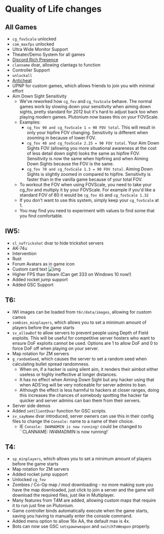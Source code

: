 # Quality of Life changes

## All Games
* `cg_fovScale` unlocked
* `com_maxfps` unlocked
* Ultra Wide Monitor Support
* Theater/Demo System for all games
* [Discord Rich Presence](discord-rpc)
* `clanname` dvar, allowing clantags to function
* Controller Support
* `unlockall`
* [Anticheat](cheat-policy)
* UPNP for custom games, which allows friends to join you with minimal effort
* Aim Down Sight Sensitivity
    * We've reworked how `cg_fov` and `cg_fovScale` behave. The normal games work by slowing down your sensitivity when aiming down sights, pretty standard for 2012 but it's hard to adjust back too when playing modern games. Plutonium now bases this on your FOVScale.
	* Examples:
	    * `cg_fov 90 and cg_fovScale 1 = 90 FOV total`. This will result in only your hipfire FOV changing. Sensitivity is different when zooming in because of lower FOV.
		* `cg_fov 40 and cg_fovScale 2.25 = 90 FOV total`. Your Aim Down Sights FOV (allowing you more situational awareness at the cost of less detail down sight) looks the same as hipfire FOV. Sensitivity is now the same when hipfiring and when Aiming Down Sights because the FOV is the same.
		* `cg_fov 70 and cg_fovScale 1.3 = 90 FOV total`. Aiming Down Sights is slightly zoomed in compared to hipfire. Sensitivity is faster than in the vanilla game because of your total FOV.
	* To workout the FOV when using FOVScale, you need to take your cg_fov and multiply it by your FOVScale. For example if you'd like a standard FOV of 80 it would be `cg_fov 65` and `cg_fovScale 1.32`
	* If you don't want to use this system, simply keep your `cg_fovScale` at 1. 
	* You may find you need to experiment with values to find some that you find comfortable.

## IW5:
* `sl_noTrickshot` dvar to hide trickshot servers
* AK-74u
* Intervention
* Rust
* Forum Avatars as in game icon
* Custom card text ![img](https://i.imgur.com/tX5tNqX.png)
* Higher FPS than Steam (Can get 333 on Windows 10 now!)
* Added rocket jump support
* Added GSC Support

## T6:
* IWI images can be loaded from `t6r/data/images`, allowing for custom camos
* `zombies_minplayers`, which allows you to set a minimum amount of players before the game starts
* `sv_allowDof` to allow servers to prevent people using Depth of Field exploits. This will be useful for competitive server hosters who want to ensure DoF exploits cannot be used. Options are 1 to allow DoF and 0 to force DoF off when playing on your server.
* Map rotation for ZM servers
* `g_randomSeed`, which causes the server to set a random seed when calculating bullet spread randomness.
    * When on, if a hacker is using silent aim, it renders their aimbot either useless or highly ineffective at longer distances.
    * It has no effect when Aiming Down Sight but any hacker using that when ADS'ing will be very noticeable for server admins to ban.
    * Although the effect is less harmful to hackers at closer ranges, doing this increases the chances of somebody spotting the hacker far quicker and server admins can ban them from their servers.
* Server side demos
* Added `setClientDvar` function for GSC scripts.
* `sv_sayName` dvar introduced, server owners can use this in their config files to change the `Console:` name to a name of their choice. 
    * IE `Console: IW4MADMIN is now running!` could be changed to ``CLANNAME: IW4MADMIN is now running!`

## T4:
* `sp_minplayers`, which allows you to set a minimum amount of players before the game starts
* Map rotation for ZM servers
* Added rocket jump support
* Unlocked `cg_fov`
* Zombies / Co-Op map / mod downloading - no more making sure you have the map downloaded, just click to join a server and the game will download the required files, just like in Multiplayer.
* Many features from T4M are added, allowing custom maps that require it to run just fine on Plutonium.
* Game controller binds automatically execute when the game starts, saving you having to manually enter the console command.
* Added menu option to allow 16x AA, the default max is 4x.
* Bots can now use GSC `setspawnweapon` and `switchToWeapon` properly.